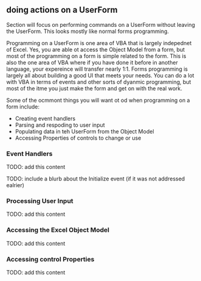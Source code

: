 ## doing actions on a UserForm

Section will focus on performing commands on a UserForm without leaving the UserForm.  This looks mostly like normal forms programming.

Programming on a UserForm is one area of VBA that is largely indepednet of Excel.  Yes, you are able ot access the Object Model from a form, but most of the programming on a form is simple related to the form. This is also the one area of VBA where if you have done it before in another language, your expereince will transfer nearly 1:1.  Forms programming is largely all about building a good UI that meets your needs.  You can do a lot with VBA in terms of events and other sorts of dyanmic programming, but most of the itme you just make the form and get on with the real work.

Some of the ocmmont things you will want ot od when programming on a form include:

* Creating event handlers
* Parsing and respoding to user input
* Populating data in teh UserForm from the Object Model
* Accessing Properties of controls to change or use

### Event Handlers

TODO: add this content

TODO: include a blurb about the Initialize event (if it was not addressed ealrier)

### Processing User Input

TODO: add this content

### Accessing the Excel Object Model

TODO: add this content

### Accessing control Properties

TODO: add this content
